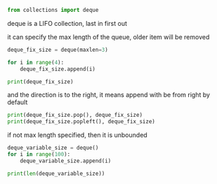 
```python
from collections import deque

```

 deque is a LIFO collection, last in first out

 it can specify the max length of the queue, older item will be removed
```python
deque_fix_size = deque(maxlen=3)

for i in range(4):
    deque_fix_size.append(i)

print(deque_fix_size)

```

 and the direction is to the right, it means append with be from right by default
```python
print(deque_fix_size.pop(), deque_fix_size)
print(deque_fix_size.popleft(), deque_fix_size)


```

 if not max length specified, then it is unbounded
```python
deque_variable_size = deque()
for i in range(100):
    deque_variable_size.append(i)

print(len(deque_variable_size))
```
